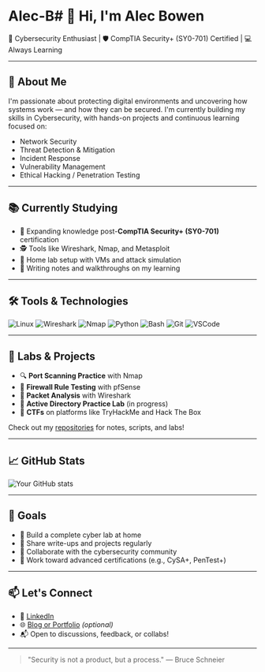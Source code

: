 # Alec-B# 👋 Hi, I'm Alec Bowen 

🎯 Cybersecurity Enthusiast | 🛡️ CompTIA Security+ (SY0-701) Certified | 💻 Always Learning

---

## 🚀 About Me

I'm passionate about protecting digital environments and uncovering how systems work — and how they can be secured. I'm currently building my skills in Cybersecurity, with hands-on projects and continuous learning focused on:

- Network Security
- Threat Detection & Mitigation
- Incident Response
- Vulnerability Management
- Ethical Hacking / Penetration Testing

---

## 📚 Currently Studying

- 🔐 Expanding knowledge post-**CompTIA Security+ (SY0-701)** certification
- 🕵️ Tools like Wireshark, Nmap, and Metasploit
- 🧪 Home lab setup with VMs and attack simulation
- 📓 Writing notes and walkthroughs on my learning

---

## 🛠️ Tools & Technologies

![Linux](https://img.shields.io/badge/Linux-000?logo=linux&logoColor=white)
![Wireshark](https://img.shields.io/badge/Wireshark-1679A7?logo=wireshark&logoColor=white)
![Nmap](https://img.shields.io/badge/Nmap-4B8BBE?logo=data:image/svg+xml;base64,...)
![Python](https://img.shields.io/badge/Python-3670A0?logo=python&logoColor=white)
![Bash](https://img.shields.io/badge/Bash-000000?logo=gnubash&logoColor=white)
![Git](https://img.shields.io/badge/Git-F05032?logo=git&logoColor=white)
![VSCode](https://img.shields.io/badge/VSCode-007ACC?logo=visualstudiocode&logoColor=white)

---

## 🧪 Labs & Projects

- 🔍 **Port Scanning Practice** with Nmap
- 🧱 **Firewall Rule Testing** with pfSense
- 📁 **Packet Analysis** with Wireshark
- 🧬 **Active Directory Practice Lab** (in progress)
- 🐛 **CTFs** on platforms like TryHackMe and Hack The Box

Check out my [repositories](https://github.com/your-username?tab=repositories) for notes, scripts, and labs!

---

## 📈 GitHub Stats

![Your GitHub stats](https://github-readme-stats.vercel.app/api?username=your-username&show_icons=true&theme=tokyonight)

---

## 🌱 Goals

- 🧠 Build a complete cyber lab at home
- 📝 Share write-ups and projects regularly
- 🤝 Collaborate with the cybersecurity community
- 🎯 Work toward advanced certifications (e.g., CySA+, PenTest+)

---

## 📫 Let's Connect

- 💼 [LinkedIn](https://linkedin.com/in/your-profile)
- 🌐 [Blog or Portfolio](https://yourwebsite.com) *(optional)*
- 📬 Open to discussions, feedback, or collabs!

---

> "Security is not a product, but a process." — Bruce Schneier
